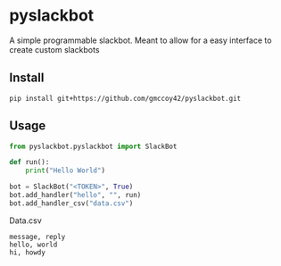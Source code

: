 # pyslackbot
A simple programmable slackbot. Meant to allow for a easy interface to create custom slackbots

## Install
`pip install git+https://github.com/gmccoy42/pyslackbot.git`

## Usage
```python
from pyslackbot.pyslackbot import SlackBot

def run():
    print("Hello World")

bot = SlackBot("<TOKEN>", True)
bot.add_handler("hello", "", run)
bot.add_handler_csv("data.csv")
```

Data.csv
```csv
message, reply
hello, world
hi, howdy
```




